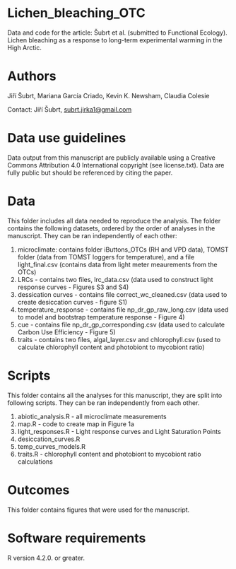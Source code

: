 # Lichen_bleaching_OTC
Data and code for the article: Šubrt et al. (submitted to Functional Ecology). Lichen bleaching as a response to long-term experimental warming in the High Arctic.

# Authors
Jiří Šubrt, Mariana García Criado, Kevin K. Newsham, Claudia Colesie

Contact: Jiří Šubrt, subrt.jirka1@gmail.com

# Data use guidelines
Data output from this manuscript are publicly available using a Creative Commons Attribution 4.0 International copyright (see license.txt). Data are fully public but should be referenced by citing the paper. 

# Data
This folder includes all data needed to reproduce the analysis. The folder contains the following datasets, ordered by the order of analyses in the manuscript. They can be ran independently of each other:
1. microclimate: contains folder iButtons_OTCs (RH and VPD data), TOMST folder (data from TOMST loggers for temperature), and a file light_final.csv (contains data from light meter meaurements from the OTCs)
2. LRCs - contains two files, lrc_data.csv (data used to construct light response curves - Figures S3 and S4)
3. dessication curves - contains file correct_wc_cleaned.csv (data used to create desiccation curves - figure S1)
4. temperature_response - contains file np_dr_gp_raw_long.csv (data used to model and bootstrap temperature response - Figure 4)
5. cue - contains file np_dr_gp_corresponding.csv (data used to calculate Carbon Use Efficiency - Figure 5) 
6. traits - contains two files, algal_layer.csv and chlorophyll.csv (used to calculate chlorophyll content and photobiont to mycobiont ratio)

# Scripts
This folder contains all the analyses for this manuscript, they are split into following scripts. They can be ran independently from each other. 
1. abiotic_analysis.R - all microclimate measurements
2. map.R - code to create map in Figure 1a
3. light_responses.R - Light response curves and Light Saturation Points
4. desiccation_curves.R
5. temp_curves_models.R
6. traits.R - chlorophyll content and photobiont to mycobiont ratio calculations

# Outcomes
This folder contains figures that were used for the manuscript.

# Software requirements
R version 4.2.0. or greater.

